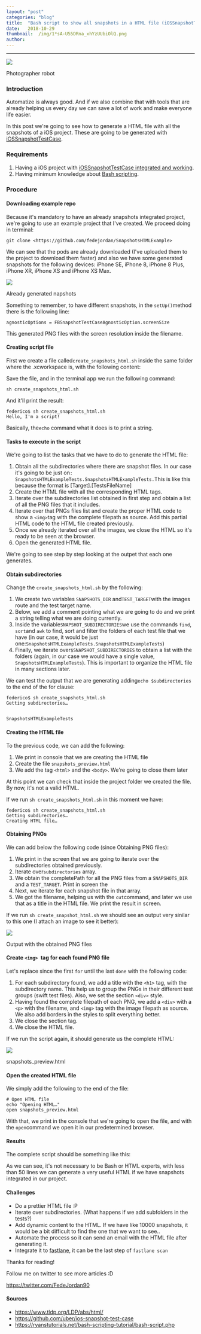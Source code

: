 ```yaml
---
layout:	"post"
categories:	"blog"
title:	"Bash script to show all snapshots in a HTML file (iOSSnapshotTestCase + Bash + HTML/CSS)"
date:	2018-10-29
thumbnail:	/img/1*sA-U55DRna_xhYzUUbiOlQ.png
author:	
---
```


* * *

![](/img/1*sA-U55DRna_xhYzUUbiOlQ.png)

Photographer robot

### Introduction

Automatize is always good. And if we also combine that with tools that are
already helping us every day we can save a lot of work and make everyone life
easier.

In this post we're going to see how to generate a HTML file with all the
snapshots of a iOS project. These are going to be generated with
[iOSSnapshotTestCase](https://github.com/uber/ios-snapshot-test-case).

### Requirements

  1. Having a iOS project with [iOSSnapshotTestCase integrated and working](https://medium.com/@federicojordn/how-to-do-ui-testing-in-ios-with-fbsnapshottestcase-caea27e3d5f4).
  2. Having minimum knowledge about [Bash scripting](https://ryanstutorials.net/bash-scripting-tutorial/bash-script.php).

### Procedure

#### Downloading example repo

Because it's mandatory to have an already snapshots integrated project, we're
going to use an example project that I've created. We proceed doing in
terminal:

`git clone <https://github.com/fedejordan/SnapshotsHTMLExample>`

We can see that the pods are already downloaded (I've uploaded them to the
project to download them faster) and also we have some generated snapshots for
the following devices: iPhone SE, iPhone 8, iPhone 8 Plus, iPhone XR, iPhone
XS and iPhone XS Max.

![](/img/1*GWhstAjtcGeqwG_jM2_iwA.png)

Already generated napshots

Something to remember, to have different snapshots, in the `setUp()`method
there is the following line:

`agnosticOptions = FBSnapshotTestCaseAgnosticOption.screenSize`

This generated PNG files with the screen resolution inside the filename.

#### Creating script file

First we create a file called`create_snapshots_html.sh` inside the same folder
where the .xcworkspace is, with the following content:

<script src="https://gist.github.com/fedejordan/537a3a072fbd47c07a2b5d8ae0397c28.js"></script>
Save the file, and in the terminal app we run the following command:

`sh create_snapshots_html.sh`

And it'll print the result:

    
    
    federico$ sh create_snapshots_html.sh   
    Hello, I'm a script!

Basically, the`echo` command what it does is to print a string.

#### Tasks to execute in the script

We're going to list the tasks that we have to do to generate the HTML file:

  1. Obtain all the subdirectories where there are snapshot files. In our case it's going to be just on`: SnapshotsHTMLExampleTests.SnapshotsHTMLExampleTests.`This is like this because the format is [Target].[TestsFileName]
  2. Create the HTML file with all the corresponding HTML tags.
  3. Iterate over the subdirectories list obtained in first step and obtain a list of all the PNG files that it includes.
  4. Iterate over that PNGs files list and create the proper HTML code to show a `<img>`tag with the complete filepath as source. Add this partial HTML code to the HTML file created previously.
  5. Once we already iterated over all the images, we close the HTML so it's ready to be seen at the browser.
  6. Open the generated HTML file.

We're going to see step by step looking at the outpet that each one generates.

#### Obtain subdirectories

Change the `create_snapshots_html.sh` by the following:

<script src="https://gist.github.com/fedejordan/d0bf094d3630884729568410aa5f79cc.js"></script>
  1. We create two variables `SNAPSHOTS_DIR` and`TEST_TARGET`with the images route and the test target name.
  2. Below, we add a comment pointing what we are going to do and we print a string telling what we are doing currently.
  3. Inside the variable`SNAPSHOT_SUBDIRECTORIES`we use the commands `find`, `sort`and `awk` to find, sort and filter the folders of each test file that we have (in our case, it would be just one:`SnapshotsHTMLExampleTests.SnapshotsHTMLExampleTests`)
  4. Finally, we iterate over`$SNAPSHOT_SUBDIRECTORIES` to obtain a list with the folders (again, in our case we would have a single value, `SnapshotsHTMLExampleTests`). This is important to organize the HTML file in many sections later.

We can test the output that we are generating adding`echo $subdirectories` to
the end of the for clause:

    
    
    federico$ sh create_snapshots_html.sh   
    Getting subdirectories…
    
    
    SnapshotsHTMLExampleTests

#### Creating the HTML file

To the previous code, we can add the following:

<script src="https://gist.github.com/fedejordan/b97604a0a5e6473a0a93b395f2c74c2a.js"></script>
  1. We print in console that we are creating the HTML file
  2. Create the file `snapshots_preview.html`
  3. We add the tag `<html>` and the `<body>`. We're going to close them later

At this point we can check that inside the project folder we created the file.
By now, it's not a valid HTML.

If we run `sh create_snapshots_html.sh` in this moment we have:

    
    
    federico$ sh create_snapshots_html.sh   
    Getting subdirectories…  
    Creating HTML file…

#### Obtaining PNGs

We can add below the following code (since Obtaining PNG files):

<script src="https://gist.github.com/fedejordan/94945d3e88fcb0ff7300c136c019861b.js"></script>
  1. We print in the screen that we are going to iterate over the subdirectories obtained previously.
  2. Iterate over`subdirectories` array.
  3. We obtain the completePath for all the PNG files from a `SNAPSHOTS_DIR` and a `TEST_TARGET`. Print in screen the
  4. Next, we iterate for each snapshot file in that array.
  5. We got the filename, helping us with the `cut`command, and later we use that as a title in the HTML file. We print the result in screen.

If we run `sh create_snapshot_html.sh` we should see an output very sinilar to
this one (I attach an image to see it better):

![](/img/1*cl0Ev1UzW0cGItqImpB-pw.png)

Output with the obtained PNG files

#### Create `<img> `tag for each found PNG file

Let's replace since the first `for` until the last `done` with the following
code:

<script src="https://gist.github.com/fedejordan/bc1b1b21f79b51588b64dd481ffe0c0d.js"></script>
  1. For each subdirectory found, we add a title with the `<h1>` tag, with the subdirectory name. This help us to group the PNGs in their different test groups (swift test files). Also, we set the section `<div>` style.
  2. Having found the complete filepath of each PNG, we add a `<div>` with a `<p>` with the filename, and `<img>` tag with the image filepath as source. We also add borders in the styles to split everything better.
  3. We close the section tag.
  4. We close the HTML file.

If we run the script again, it should generate us the complete HTML:

![](/img/1*5zXzGDJ91ufuSKHJS6UF7A.png)

snapshots_preview.html

#### Open the created HTML file

We simply add the following to the end of the file:

    
    
    # Open HTML file  
    echo "Opening HTML…"  
    open snapshots_preview.html

With that, we print in the console that we're going to open the file, and with
the `open`command we open it in our predetermined browser.

#### Results

The complete script should be something like this:

<script src="https://gist.github.com/fedejordan/edf9c767f3beb43929ec7293ac16afcc.js"></script>
As we can see, it's not necessary to be Bash or HTML experts, with less than
50 lines we can generate a very useful HTML if we have snapshots integrated in
our project.

#### Challenges

  * Do a prettier HTML file :P
  * Iterate over subdirectories. (What happens if we add subfolders in the tests?)
  * Add dynamic content to the HTML. If we have like 10000 snapshots, it would be a bit difficult to find the one that we want to see..
  * Automate the process so it can send an email with the HTML file after generating it.
  * Integrate it to [fastlane](https://fastlane.tools/), it can be the last step of `fastlane scan`

Thanks for reading!

Follow me on twitter to see more articles :D

<https://twitter.com/FedeJordan90>

#### Sources

  * <https://www.tldp.org/LDP/abs/html/>
  * <https://github.com/uber/ios-snapshot-test-case>
  * <https://ryanstutorials.net/bash-scripting-tutorial/bash-script.php>

